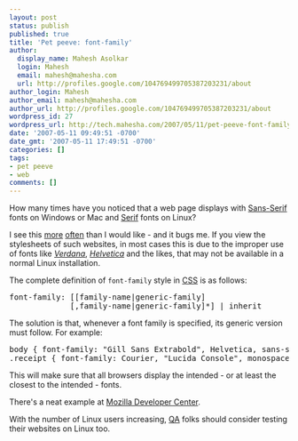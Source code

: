 ```yaml
---
layout: post
status: publish
published: true
title: 'Pet peeve: font-family'
author:
  display_name: Mahesh Asolkar
  login: Mahesh
  email: mahesh@mahesha.com
  url: http://profiles.google.com/104769499705387203231/about
author_login: Mahesh
author_email: mahesh@mahesha.com
author_url: http://profiles.google.com/104769499705387203231/about
wordpress_id: 27
wordpress_url: http://tech.mahesha.com/2007/05/11/pet-peeve-font-family/
date: '2007-05-11 09:49:51 -0700'
date_gmt: '2007-05-11 17:49:51 -0700'
categories: []
tags:
- pet peeve
- web
comments: []
---
```

<p>How many times have you noticed that a web page displays with <a href="http://www.answers.com/topic/serif#Computer_Encyclopedia" title="Sans-Serif fonts">Sans-Serif</a> fonts on Windows or Mac and <a href="http://www.answers.com/topic/serif-1#Computer_Encyclopedia" title="Serif fonts">Serif</a> fonts on Linux?</p>
<p>I see this <a href="http://dailytech.com/" title="Exhibit 1">more</a> <a href="http://quality.mozilla.org/" title="Exhibit 2">often</a> than I would like - and it bugs me. If you view the stylesheets of such websites, in most cases this is due to the improper use of fonts like <em><a href="http://www.answers.com/verdana" title="Verdana font">Verdana</a></em>, <em><a href="http://www.answers.com/topic/helvetica-1#Wikipedia" title="Helvetica font">Helvetica</a></em> and the likes, that may not be available in a normal Linux installation.</p>
<p>The complete definition of <code>font-family</code> style in <a href="http://www.answers.com/main/ntquery?s=CSS" title="Cascading Style Sheets">CSS</a> is as follows: </p>
<pre>
font-family: [[family-name|generic-family]
             [,family-name|generic-family]*] | inherit
</pre>
<p>The solution is that, whenever a font family is specified, its generic version must follow. For example:</p>
<pre>
body { font-family: "Gill Sans Extrabold", Helvetica, sans-serif }
.receipt { font-family: Courier, "Lucida Console", monospace }
</pre>
<p>This will make sure that all browsers display the intended - or at least the closest to the intended - fonts.</p>
<p>There's a neat example at <a href="http://developer.mozilla.org/samples/cssref/font-family.html" title="Proper font-family specification">Mozilla Developer Center</a>.</p>
<p>With the number of Linux users increasing, <a href="http://www.answers.com/QA" title="Quality Assurance">QA</a> folks should consider testing their websites on Linux too.</p>
